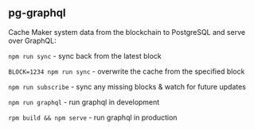 ## pg-graphql

Cache Maker system data from the blockchain to PostgreSQL and serve
over GraphQL:

`npm run sync` - sync back from the latest block

`BLOCK=1234 npm run sync` - overwrite the cache from the specified block

`npm run subscribe` - sync any missing blocks & watch for future updates

`npm run graphql` - run graphql in development

`rpm build && npm serve` - run graphql in production
